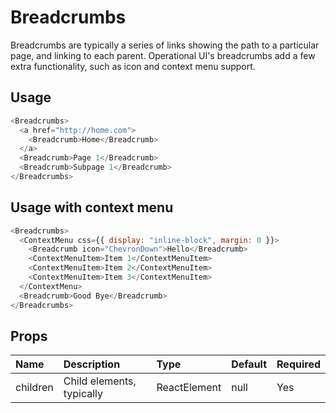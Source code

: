 # Breadcrumbs

Breadcrumbs are typically a series of links showing the path to a particular page, and linking to each parent. Operational UI's breadcrumbs add a few extra functionality, such as icon and context menu support.

## Usage

```js
<Breadcrumbs>
  <a href="http://home.com">
    <Breadcrumb>Home</Breadcrumb>
  </a>
  <Breadcrumb>Page 1</Breadcrumb>
  <Breadcrumb>Subpage 1</Breadcrumb>
</Breadcrumbs>
```

## Usage with context menu

```js
<Breadcrumbs>
  <ContextMenu css={{ display: "inline-block", margin: 0 }}>
    <Breadcrumb icon="ChevronDown">Hello</Breadcrumb>
    <ContextMenuItem>Item 1</ContextMenuItem>
    <ContextMenuItem>Item 2</ContextMenuItem>
    <ContextMenuItem>Item 3</ContextMenuItem>
  </ContextMenu>
  <Breadcrumb>Good Bye</Breadcrumb>
</Breadcrumbs>
```

## Props

| Name     | Description                            | Type         | Default | Required |
| :------- | :------------------------------------- | :----------- | :------ | :------- |
| children | Child elements, typically <Breadcrumb> | ReactElement | null    | Yes      |
